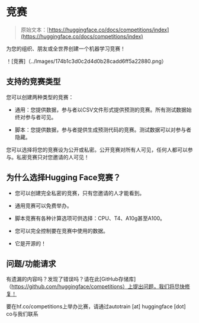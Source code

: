 # 竞赛

> 原始文本：[https://huggingface.co/docs/competitions/index](https://huggingface.co/docs/competitions/index)

为您的组织、朋友或全世界创建一个机器学习竞赛！

！[竞赛]（../Images/174b1c3d0c2d4d0b28cadd6ff5a22880.png）

## 支持的竞赛类型

您可以创建两种类型的竞赛：

+   通用：您提供数据，参与者以CSV文件形式提供预测的竞赛。所有测试数据始终对参与者可见。

+   脚本：您提供数据，参与者提供生成预测代码的竞赛。测试数据可以对参与者隐藏。

您可以选择将您的竞赛设为公开或私密。公开竞赛对所有人可见，任何人都可以参与。私密竞赛只对您邀请的人可见！

## 为什么选择Hugging Face竞赛？

+   您可以创建完全私密的竞赛，只有您邀请的人才能看到。

+   通用竞赛可以免费举办。

+   脚本竞赛有各种计算选项可供选择：CPU、T4、A10g甚至A100。

+   您可以完全控制要在竞赛中使用的数据。

+   它是开源的！

## 问题/功能请求

有遗漏的内容吗？发现了错误吗？请在此[GitHub存储库]（https://github.com/huggingface/competitions）上提出问题，我们将尽快修复！

要在hf.co/competitions上举办比赛，请通过autotrain [at] huggingface [dot] co与我们联系
